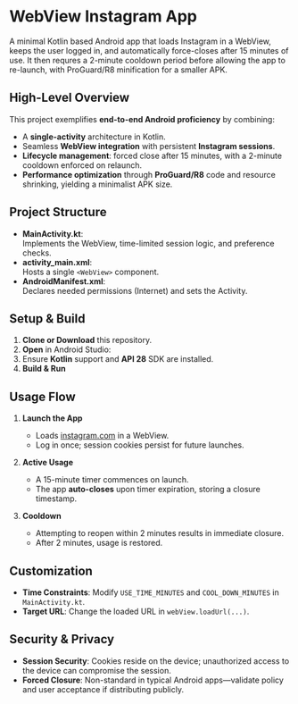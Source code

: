 # WebView Instagram App

A minimal Kotlin based Android app that loads Instagram in a WebView, keeps the user logged in, and automatically force-closes after 15 minutes of use. It then requres a 2-minute cooldown period before allowing the app to re-launch, with ProGuard/R8 minification for a smaller APK.

## High-Level Overview
This project exemplifies **end-to-end Android proficiency** by combining:
- A **single-activity** architecture in Kotlin.
- Seamless **WebView integration** with persistent **Instagram sessions**.
- **Lifecycle management**: forced close after 15 minutes, with a 2-minute cooldown enforced on relaunch.
- **Performance optimization** through **ProGuard/R8** code and resource shrinking, yielding a minimalist APK size.

## Project Structure
- **MainActivity.kt**:  
  Implements the WebView, time-limited session logic, and preference checks.  
- **activity_main.xml**:  
  Hosts a single `<WebView>` component.  
- **AndroidManifest.xml**:  
  Declares needed permissions (Internet) and sets the Activity.

## Setup & Build
1. **Clone or Download** this repository.  
2. **Open** in Android Studio:  
3. Ensure **Kotlin** support and **API 28** SDK are installed.  
4. **Build & Run**

## Usage Flow
1. **Launch the App**  
   - Loads [instagram.com](https://instagram.com) in a WebView.  
   - Log in once; session cookies persist for future launches.

2. **Active Usage**  
   - A 15-minute timer commences on launch.  
   - The app **auto-closes** upon timer expiration, storing a closure timestamp.

3. **Cooldown**  
   - Attempting to reopen within 2 minutes results in immediate closure.  
   - After 2 minutes, usage is restored.

## Customization
- **Time Constraints**: Modify `USE_TIME_MINUTES` and `COOL_DOWN_MINUTES` in `MainActivity.kt`.  
- **Target URL**: Change the loaded URL in `webView.loadUrl(...)`.  

## Security & Privacy
- **Session Security**: Cookies reside on the device; unauthorized access to the device can compromise the session.  
- **Forced Closure**: Non-standard in typical Android apps—validate policy and user acceptance if distributing publicly.
